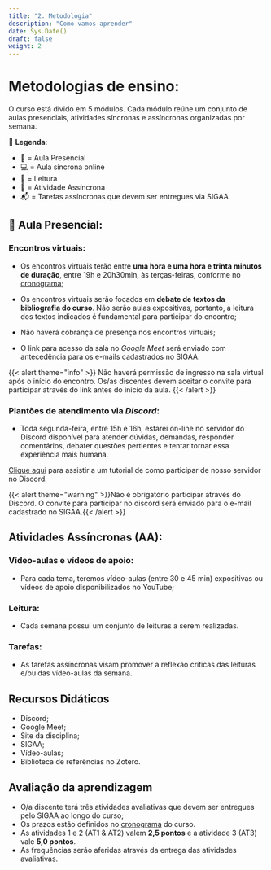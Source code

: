 ```yaml
---
title: "2. Metodologia"
description: "Como vamos aprender"
date: Sys.Date()
draft: false
weight: 2
---
```


# Metodologias de ensino:

O curso está divido em 5 módulos. Cada módulo reúne um conjunto de aulas presenciais, atividades síncronas e assíncronas organizadas por semana.

📢 **Legenda**: 

- 🙋 = Aula Presencial
- 💻 = Aula síncrona online
- 📖 = Leitura
- 🤖 = Atividade Assíncrona
- 📬 = Tarefas assíncronas que devem ser entregues via SIGAA

## 🙋 Aula Presencial:


### Encontros virtuais:

- Os encontros virtuais terão entre **uma hora e uma hora e trinta minutos de duração**, entre 19h e 20h30min, às terças-feiras, conforme no [cronograma](https://cclhm0057.netlify.app/programa/3-cronograma/);

- Os encontros virtuais serão focados em **debate de textos da bibliografia do curso**. Não serão aulas expositivas, portanto, a leitura dos textos indicados é fundamental para participar do encontro;

- Não haverá cobrança de presença nos encontros virtuais;
  
- O link para acesso da sala no _Google Meet_ será enviado com antecedência para os e-mails cadastrados no SIGAA. 

{{< alert theme="info" >}} Não haverá permissão de ingresso na sala virtual após o início do encontro. Os/as discentes devem aceitar o convite para participar através do link antes do início da aula. {{< /alert >}}

### Plantões de atendimento via _Discord_:

- Toda segunda-feira, entre 15h e 16h, estarei on-line no servidor do Discord disponível para atender dúvidas, demandas, responder comentários, debater questões pertientes e tentar tornar essa experiência mais humana.

[Clique aqui](https://youtu.be/5nE__B9w20w) para assistir a um tutorial de como participar de nosso servidor no Discord.
 
{{< alert theme="warning" >}}Não é obrigatório participar através do Discord. O convite para participar no discord será enviado para o e-mail cadastrado no SIGAA.{{< /alert >}}

## Atividades Assíncronas (AA):

### Vídeo-aulas e vídeos de apoio:

- Para cada tema, teremos vídeo-aulas (entre 30 e 45 min) expositivas ou vídeos de apoio disponibilizados no YouTube;

### Leitura:

- Cada semana possui um conjunto de leituras a serem realizadas.

### Tarefas:

- As tarefas assíncronas visam promover a reflexão críticas das leituras e/ou das vídeo-aulas da semana.

## Recursos Didáticos

- Discord;
- Google Meet;
- Site da disciplina;
- SIGAA;
- Vídeo-aulas;
- Biblioteca de referências no Zotero.

## Avaliação da aprendizagem

- O/a discente terá três atividades avaliativas que devem ser entregues pelo SIGAA ao longo do curso;
- Os prazos estão definidos no [cronograma](https://cclhm0057.netlify.app/programa/3-cronograma/) do curso.
- As atividades 1 e 2 (AT1 & AT2) valem **2,5 pontos** e a atividade 3 (AT3) vale **5,0 pontos**.
- As frequências serão aferidas através da entrega das atividades avaliativas.
